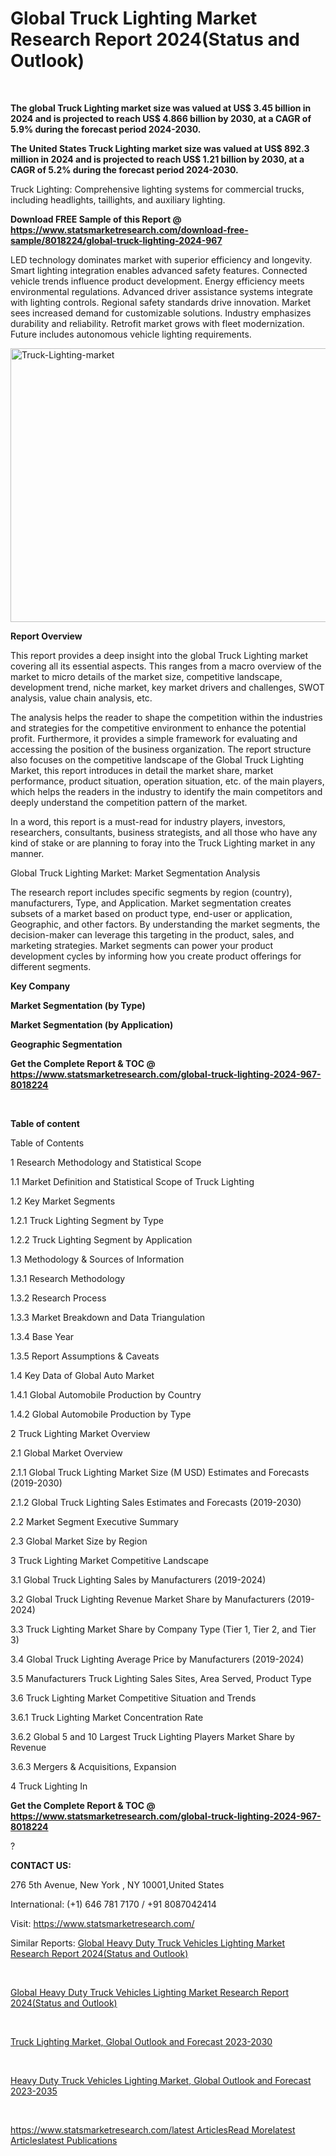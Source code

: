 <h1>Global Truck Lighting Market Research Report 2024(Status and Outlook)</h1><br/><p><strong>The global Truck Lighting market size was valued at US$ 3.45 billion in 2024 and is projected to reach US$ 4.866 billion by 2030, at a <strong>CAGR</strong> of 5.9% during the forecast period 2024-2030.</strong></p>
 
 
 
 <p><strong>The United States Truck Lighting market size was valued at US$ 892.3 million in 2024 and is projected to reach US$ 1.21 billion by 2030, at a <strong>CAGR</strong> of 5.2% during the forecast period 2024-2030.</strong></p>
 
 
 
 <p>Truck Lighting: Comprehensive lighting systems for commercial trucks, including headlights, taillights, and auxiliary lighting.</p>
 
 
 
 <p><strong>Download FREE Sample of this Report @ <a href="https://www.statsmarketresearch.com/download-free-sample/8018224/global-truck-lighting-2024-967">https://www.statsmarketresearch.com/download-free-sample/8018224/global-truck-lighting-2024-967</a></strong></p>
 
 
 
 <p>LED technology dominates market with superior efficiency and longevity. Smart lighting integration enables advanced safety features. Connected vehicle trends influence product development. Energy efficiency meets environmental regulations. Advanced driver assistance systems integrate with lighting controls. Regional safety standards drive innovation. Market sees increased demand for customizable solutions. Industry emphasizes durability and reliability. Retrofit market grows with fleet modernization. Future includes autonomous vehicle lighting requirements.</p>
 
 
 
 <p><img alt="Truck-Lighting-market" src="https://www.grandresearchstore.com/assets/report-images/Truck_Lighting_market.png" style="width: 730px; height: 438px;" /></p>
 
 
 
 <p><strong>Report Overview</strong></p>
 
 
 
 <p>This report provides a deep insight into the global Truck Lighting market covering all its essential aspects. This ranges from a macro overview of the market to micro details of the market size, competitive landscape, development trend, niche market, key market drivers and challenges, SWOT analysis, value chain analysis, etc.</p>
 
 
 
 <p>The analysis helps the reader to shape the competition within the industries and strategies for the competitive environment to enhance the potential profit. Furthermore, it provides a simple framework for evaluating and accessing the position of the business organization. The report structure also focuses on the competitive landscape of the Global Truck Lighting Market, this report introduces in detail the market share, market performance, product situation, operation situation, etc. of the main players, which helps the readers in the industry to identify the main competitors and deeply understand the competition pattern of the market.</p>
 
 
 
 <p>In a word, this report is a must-read for industry players, investors, researchers, consultants, business strategists, and all those who have any kind of stake or are planning to foray into the Truck Lighting market in any manner.</p>
 
 
 
 <p>Global Truck Lighting Market: Market Segmentation Analysis</p>
 
 
 
 <p>The research report includes specific segments by region (country), manufacturers, Type, and Application. Market segmentation creates subsets of a market based on product type, end-user or application, Geographic, and other factors. By understanding the market segments, the decision-maker can leverage this targeting in the product, sales, and marketing strategies. Market segments can power your product development cycles by informing how you create product offerings for different segments.</p>
 
 
 
 <p><strong>Key Company</strong></p>
 
 
 
 <p><strong>Market Segmentation (by Type)</strong></p>
 
 
 
 <p><strong>Market Segmentation (<strong>by Application</strong>)</strong></p>
 
 
 
 <p><strong>Geographic Segmentation</strong></p>
 
 
 
 <div><b>Get the Complete Report & TOC @ <a href="https://www.statsmarketresearch.com/global-truck-lighting-2024-967-8018224">https://www.statsmarketresearch.com/global-truck-lighting-2024-967-8018224</a></b></div>
 
 
 
 <p><br />
 
 <b>Table of content</b></p>
 
 
 
 <p>Table of Contents<br />
 
 1 Research Methodology and Statistical Scope<br />
 
 1.1 Market Definition and Statistical Scope of Truck Lighting<br />
 
 1.2 Key Market Segments<br />
 
 1.2.1 Truck Lighting Segment by Type<br />
 
 1.2.2 Truck Lighting Segment by Application<br />
 
 1.3 Methodology & Sources of Information<br />
 
 1.3.1 Research Methodology<br />
 
 1.3.2 Research Process<br />
 
 1.3.3 Market Breakdown and Data Triangulation<br />
 
 1.3.4 Base Year<br />
 
 1.3.5 Report Assumptions & Caveats<br />
 
 1.4 Key Data of Global Auto Market<br />
 
 1.4.1 Global Automobile Production by Country<br />
 
 1.4.2 Global Automobile Production by Type<br />
 
 2 Truck Lighting Market Overview<br />
 
 2.1 Global Market Overview<br />
 
 2.1.1 Global Truck Lighting Market Size (M USD) Estimates and Forecasts (2019-2030)<br />
 
 2.1.2 Global Truck Lighting Sales Estimates and Forecasts (2019-2030)<br />
 
 2.2 Market Segment Executive Summary<br />
 
 2.3 Global Market Size by Region<br />
 
 3 Truck Lighting Market Competitive Landscape<br />
 
 3.1 Global Truck Lighting Sales by Manufacturers (2019-2024)<br />
 
 3.2 Global Truck Lighting Revenue Market Share by Manufacturers (2019-2024)<br />
 
 3.3 Truck Lighting Market Share by Company Type (Tier 1, Tier 2, and Tier 3)<br />
 
 3.4 Global Truck Lighting Average Price by Manufacturers (2019-2024)<br />
 
 3.5 Manufacturers Truck Lighting Sales Sites, Area Served, Product Type<br />
 
 3.6 Truck Lighting Market Competitive Situation and Trends<br />
 
 3.6.1 Truck Lighting Market Concentration Rate<br />
 
 3.6.2 Global 5 and 10 Largest Truck Lighting Players Market Share by Revenue<br />
 
 3.6.3 Mergers & Acquisitions, Expansion<br />
 
 4 Truck Lighting In</p>
 
 
 
 <div><b>Get the Complete Report & TOC @ <a href="https://www.statsmarketresearch.com/global-truck-lighting-2024-967-8018224">https://www.statsmarketresearch.com/global-truck-lighting-2024-967-8018224</a></b></div>
 
 
 
 <p>? </p>
 
 
 
 <p><b>CONTACT US:</b><br />
 
 276 5th Avenue, New York , NY 10001,United States<br />
 
 International: (+1) 646 781 7170 / +91 8087042414<br />
 
 Visit: <a href="https://www.statsmarketresearch.com/">https://www.statsmarketresearch.com/</a><br />
 
 Similar Reports: <a href="https://www.statsmarketresearch.com/global-truck-lighting-2024-967-8018224">Global Heavy Duty Truck Vehicles Lighting Market Research Report 2024(Status and Outlook)</a><br />
 
 <br />
 
 <a href="https://www.statsmarketresearch.com/global-truck-lighting-2024-967-8018224">Global Heavy Duty Truck Vehicles Lighting Market Research Report 2024(Status and Outlook)</a><br />
 
 <br />
 
 <a href="https://www.statsmarketresearch.com/global-truck-lighting-2024-967-8018224">Truck Lighting Market, Global Outlook and Forecast 2023-2030</a><br />
 
 <br />
 
 <a href="https://www.statsmarketresearch.com/global-truck-lighting-2024-967-8018224">Heavy Duty Truck Vehicles Lighting Market, Global Outlook and Forecast 2023-2035</a><br />
 
 <br />
 
 <a href="https://gyeongbokgung.com">https://www.statsmarketresearch.com/</a><a href="https://hallyeomaritime.com">latest Articles</a><a href="https://jingwansa.com">Read More</a><a href="https://nguoiviet.jp/">latest Articles</a><a href="https://www.intelmarketresearch.com/">latest Publications</a></p>